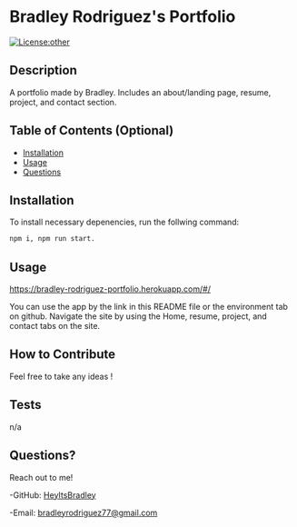 # Bradley Rodriguez's Portfolio

[![License:other](https://img.shields.io/badge/License-other-blue.svg)](https://opensource.org/licenses/other)

## Description

A portfolio made by Bradley. Includes an about/landing page, resume, project, and contact section.

## Table of Contents (Optional)

- [Installation](#installation)
- [Usage](#usage)
- [Questions](#questions)

## Installation

To install necessary depenencies, run the follwing command:

```md
npm i, npm run start.
```

## Usage

https://bradley-rodriguez-portfolio.herokuapp.com/#/

You can use the app by the link in this README file or the environment tab on github. Navigate the site by using the Home, resume, project, and contact tabs on the site.

## How to Contribute

Feel free to take any ideas !

## Tests

n/a

## Questions?

Reach out to me!

-GitHub: [HeyItsBradley](https://github.com/HeyItsBradley)

-Email: bradleyrodriguez77@gmail.com
